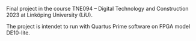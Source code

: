 Final project in the course TNE094 – Digital Technology and Construction 2023 at Linköping University (LiU).

The project is intendet to run with Quartus Prime software on FPGA model DE10-lite.
